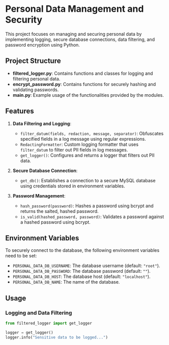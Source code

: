 # Personal Data Management and Security

This project focuses on managing and securing personal data by implementing logging, secure database connections, data filtering, and password encryption using Python.

## Project Structure

- **filtered_logger.py**: Contains functions and classes for logging and filtering personal data.
- **encrypt_password.py**: Contains functions for securely hashing and validating passwords.
- **main.py**: Example usage of the functionalities provided by the modules.

## Features

1. **Data Filtering and Logging**:
   - `filter_datum(fields, redaction, message, separator)`: Obfuscates specified fields in a log message using regular expressions.
   - `RedactingFormatter`: Custom logging formatter that uses `filter_datum` to filter out PII fields in log messages.
   - `get_logger()`: Configures and returns a logger that filters out PII data.

2. **Secure Database Connection**:
   - `get_db()`: Establishes a connection to a secure MySQL database using credentials stored in environment variables.

3. **Password Management**:
   - `hash_password(password)`: Hashes a password using bcrypt and returns the salted, hashed password.
   - `is_valid(hashed_password, password)`: Validates a password against a hashed password using bcrypt.

## Environment Variables

To securely connect to the database, the following environment variables need to be set:

- `PERSONAL_DATA_DB_USERNAME`: The database username (default: `"root"`).
- `PERSONAL_DATA_DB_PASSWORD`: The database password (default: `""`).
- `PERSONAL_DATA_DB_HOST`: The database host (default: `"localhost"`).
- `PERSONAL_DATA_DB_NAME`: The name of the database.

## Usage

### Logging and Data Filtering

```python
from filtered_logger import get_logger

logger = get_logger()
logger.info("Sensitive data to be logged...")

